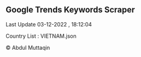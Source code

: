 

## Google Trends Keywords Scraper 
 
Last Update 03-12-2022 , 18:12:04

Country List :
VIETNAM.json



© Abdul Muttaqin 
